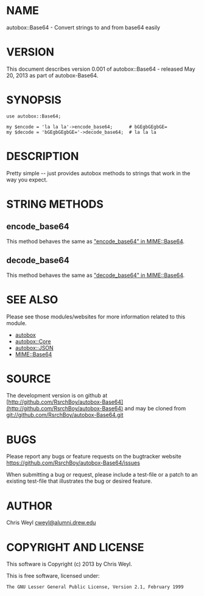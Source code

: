 # NAME

autobox::Base64 - Convert strings to and from base64 easily

# VERSION

This document describes version 0.001 of autobox::Base64 - released May 20, 2013 as part of autobox-Base64.

# SYNOPSIS

    use autobox::Base64;

    my $encode = 'la la la'->encode_base64;      # bGEgbGEgbGE=
    my $decode = 'bGEgbGEgbGE='->decode_base64;  # la la la

# DESCRIPTION

Pretty simple -- just provides autobox methods to strings that work in the way
you expect.

# STRING METHODS

## encode\_base64

This method behaves the same as ["encode\_base64" in MIME::Base64](http://search.cpan.org/perldoc?MIME::Base64#encode\_base64).

## decode\_base64

This method behaves the same as ["decode\_base64" in MIME::Base64](http://search.cpan.org/perldoc?MIME::Base64#decode\_base64).

# SEE ALSO

Please see those modules/websites for more information related to this module.

- [autobox](http://search.cpan.org/perldoc?autobox)
- [autobox::Core](http://search.cpan.org/perldoc?autobox::Core)
- [autobox::JSON](http://search.cpan.org/perldoc?autobox::JSON)
- [MIME::Base64](http://search.cpan.org/perldoc?MIME::Base64)

# SOURCE

The development version is on github at [http://github.com/RsrchBoy/autobox-Base64](http://github.com/RsrchBoy/autobox-Base64)
and may be cloned from [git://github.com/RsrchBoy/autobox-Base64.git](git://github.com/RsrchBoy/autobox-Base64.git)

# BUGS

Please report any bugs or feature requests on the bugtracker website
https://github.com/RsrchBoy/autobox-Base64/issues

When submitting a bug or request, please include a test-file or a
patch to an existing test-file that illustrates the bug or desired
feature.

# AUTHOR

Chris Weyl <cweyl@alumni.drew.edu>

# COPYRIGHT AND LICENSE

This software is Copyright (c) 2013 by Chris Weyl.

This is free software, licensed under:

    The GNU Lesser General Public License, Version 2.1, February 1999
